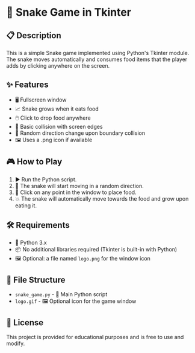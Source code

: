 <h1>🐍 Snake Game in Tkinter</h1>

  <h2>📋 Description</h2>
  <p>
    This is a simple Snake game implemented using Python's Tkinter module. The snake moves automatically and consumes food items that the player adds by clicking anywhere on the screen.
  </p>

  <h2>✨ Features</h2>
  <ul>
    <li>🖥️ Fullscreen window</li>
    <li>📈 Snake grows when it eats food</li>
    <li>🖱️ Click to drop food anywhere</li>
    <li>🧱 Basic collision with screen edges</li>
    <li>🔀 Random direction change upon boundary collision</li>
    <li>🖼️ Uses a .png icon if available</li>
  </ul>

  <h2>🎮 How to Play</h2>
  <ol>
    <li>▶️ Run the Python script.</li>
    <li>🐍 The snake will start moving in a random direction.</li>
    <li>🍪 Click on any point in the window to place food.</li>
    <li>💥 The snake will automatically move towards the food and grow upon eating it.</li>
  </ol>

  <h2>🛠️ Requirements</h2>
  <ul>
    <li>🐍 Python 3.x</li>
    <li>📦 No additional libraries required (Tkinter is built-in with Python)</li>
    <li>🖼️ Optional: a file named <code>logo.png</code> for the window icon</li>
  </ul>

  <h2>📁 File Structure</h2>
  <ul>
    <li><code>snake_game.py</code> - 🐍 Main Python script</li>
    <li><code>logo.gif</code> - 🖼️ Optional icon for the game window</li>
  </ul>

  <h2>📜 License</h2>
  <p>This project is provided for educational purposes and is free to use and modify.</p>
